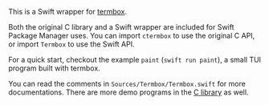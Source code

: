 This is a Swift wrapper for [termbox](https://github.com/nsf/termbox).

Both the original C library and a Swift wrapper are included for Swift Package
Manager uses. You can import `ctermbox` to use the original C API, or import
`Termbox` to use the Swift API.

For a quick start, checkout the example `paint` (`swift run paint`),
a small TUI program built with termbox.

You can read the comments in `Sources/Termbox/Termbox.swift` for more
documentations. There are more demo programs in the [C library][] as well.

[demo]: https://github.com/dduan/Termbox/blob/main/Examples/paint/main.swift
[C library]: https://github.com/nsf/termbox/tree/master/src/demo
